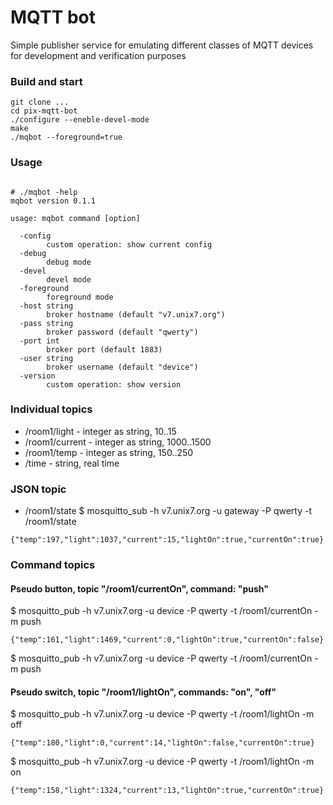 # MQTT bot

Simple publisher service for emulating different classes of MQTT devices 
for development and verification purposes

### Build and start

```
git clone ...
cd pix-mqtt-bot
./configure --eneble-devel-mode
make 
./mqbot --foreground=true
```

### Usage
```

# ./mqbot -help
mqbot version 0.1.1

usage: mqbot command [option]

  -config
    	custom operation: show current config
  -debug
    	debug mode
  -devel
    	devel mode
  -foreground
    	foreground mode
  -host string
    	broker hostname (default "v7.unix7.org")
  -pass string
    	broker password (default "qwerty")
  -port int
    	broker port (default 1883)
  -user string
    	broker username (default "device")
  -version
    	custom operation: show version
```

### Individual topics

* /room1/light - integer as string, 10..15
* /room1/current - integer as string, 1000..1500
* /room1/temp - integer as string, 150..250
* /time - string, real time

### JSON topic


* /room1/state 
$ mosquitto_sub -h v7.unix7.org -u gateway -P qwerty -t /room1/state  

`{"temp":197,"light":1037,"current":15,"lightOn":true,"currentOn":true}`

### Command topics


#### Pseudo button, topic "/room1/currentOn", command: "push" 

$ mosquitto_pub -h v7.unix7.org -u device -P qwerty -t /room1/currentOn -m push

`{"temp":161,"light":1469,"current":0,"lightOn":true,"currentOn":false}`

$ mosquitto_pub -h v7.unix7.org -u device -P qwerty -t /room1/currentOn -m push

#### Pseudo switch, topic "/room1/lightOn", commands: "on", "off"

$ mosquitto_pub -h v7.unix7.org -u device -P qwerty -t /room1/lightOn -m off

`{"temp":180,"light":0,"current":14,"lightOn":false,"currentOn":true}`

$ mosquitto_pub -h v7.unix7.org -u device -P qwerty -t /room1/lightOn -m on

`{"temp":158,"light":1324,"current":13,"lightOn":true,"currentOn":true}`

